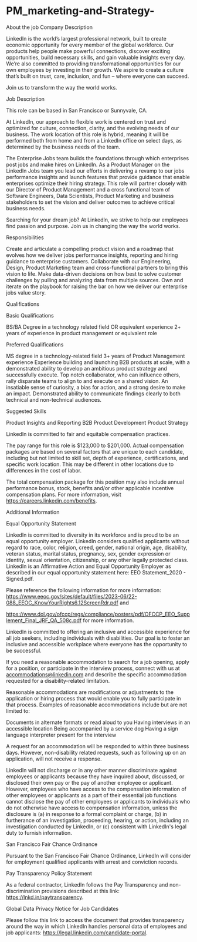 # PM_marketing-and-Strategy-

About the job
Company Description

LinkedIn is the world’s largest professional network, built to create economic opportunity for every member of the global workforce. Our products help people make powerful connections, discover exciting opportunities, build necessary skills, and gain valuable insights every day. We’re also committed to providing transformational opportunities for our own employees by investing in their growth. We aspire to create a culture that’s built on trust, care, inclusion, and fun – where everyone can succeed.

Join us to transform the way the world works.

Job Description

This role can be based in San Francisco or Sunnyvale, CA.

At LinkedIn, our approach to flexible work is centered on trust and optimized for culture, connection, clarity, and the evolving needs of our business. The work location of this role is hybrid, meaning it will be performed both from home and from a LinkedIn office on select days, as determined by the business needs of the team.

The Enterprise Jobs team builds the foundations through which enterprises post jobs and make hires on LinkedIn. As a Product Manager on the LinkedIn Jobs team you lead our efforts in delivering a revamp to our jobs performance insights and launch features that provide guidance that enable enterprises optimize their hiring strategy. This role will partner closely with our Director of Product Management and a cross functional team of Software Engineers, Data Scientists, Product Marketing and business stakeholders to set the vision and deliver outcomes to achieve critical business needs.

Searching for your dream job? At LinkedIn, we strive to help our employees find passion and purpose. Join us in changing the way the world works.

Responsibilities

Create and articulate a compelling product vision and a roadmap that evolves how we deliver jobs performance insights, reporting and hiring guidance to enterprise customers.
Collaborate with our Engineering, Design, Product Marketing team and cross-functional partners to bring this vision to life.
Make data-driven decisions on how best to solve customer challenges by pulling and analyzing data from multiple sources.
Own and iterate on the playbook for raising the bar on how we deliver our enterprise jobs value story. 


Qualifications

Basic Qualifications

BS/BA Degree in a technology related field OR equivalent experience
2+ years of experience in product management or equivalent role


Preferred Qualifications

MS degree in a technology-related field
3+ years of Product Management experience
Experience building and launching B2B products at scale, with a demonstrated ability to develop an ambitious product strategy and successfully execute. 
Top notch collaborator, who can influence others, rally disparate teams to align to and execute on a shared vision.
An insatiable sense of curiosity, a bias for action, and a strong desire to make an impact. 
Demonstrated ability to communicate findings clearly to both technical and non-technical audiences. 


Suggested Skills

Product Insights and Reporting
B2B Product Development
Product Strategy


LinkedIn is committed to fair and equitable compensation practices. 

The pay range for this role is $123,000 to $201,000. Actual compensation packages are based on several factors that are unique to each candidate, including but not limited to skill set, depth of experience, certifications, and specific work location. This may be different in other locations due to differences in the cost of labor. 

The total compensation package for this position may also include annual performance bonus, stock, benefits and/or other applicable incentive compensation plans. For more information, visit https://careers.linkedin.com/benefits.

Additional Information

Equal Opportunity Statement

LinkedIn is committed to diversity in its workforce and is proud to be an equal opportunity employer. LinkedIn considers qualified applicants without regard to race, color, religion, creed, gender, national origin, age, disability, veteran status, marital status, pregnancy, sex, gender expression or identity, sexual orientation, citizenship, or any other legally protected class. LinkedIn is an Affirmative Action and Equal Opportunity Employer as described in our equal opportunity statement here: EEO Statement_2020 - Signed.pdf.

Please reference the following information for more information: https://www.eeoc.gov/sites/default/files/2023-06/22-088_EEOC_KnowYourRights6.12ScreenRdr.pdf and

https://www.dol.gov/ofccp/regs/compliance/posters/pdf/OFCCP_EEO_Supplement_Final_JRF_QA_508c.pdf for more information.

LinkedIn is committed to offering an inclusive and accessible experience for all job seekers, including individuals with disabilities. Our goal is to foster an inclusive and accessible workplace where everyone has the opportunity to be successful.

If you need a reasonable accommodation to search for a job opening, apply for a position, or participate in the interview process, connect with us at accommodations@linkedin.com and describe the specific accommodation requested for a disability-related limitation.

Reasonable accommodations are modifications or adjustments to the application or hiring process that would enable you to fully participate in that process. Examples of reasonable accommodations include but are not limited to:

Documents in alternate formats or read aloud to you
Having interviews in an accessible location
Being accompanied by a service dog
Having a sign language interpreter present for the interview


A request for an accommodation will be responded to within three business days. However, non-disability related requests, such as following up on an application, will not receive a response.

LinkedIn will not discharge or in any other manner discriminate against employees or applicants because they have inquired about, discussed, or disclosed their own pay or the pay of another employee or applicant. However, employees who have access to the compensation information of other employees or applicants as a part of their essential job functions cannot disclose the pay of other employees or applicants to individuals who do not otherwise have access to compensation information, unless the disclosure is (a) in response to a formal complaint or charge, (b) in furtherance of an investigation, proceeding, hearing, or action, including an investigation conducted by LinkedIn, or (c) consistent with LinkedIn's legal duty to furnish information.

San Francisco Fair Chance Ordinance 

Pursuant to the San Francisco Fair Chance Ordinance, LinkedIn will consider for employment qualified applicants with arrest and conviction records.

Pay Transparency Policy Statement 

As a federal contractor, LinkedIn follows the Pay Transparency and non-discrimination provisions described at this link: https://lnkd.in/paytransparency.

Global Data Privacy Notice for Job Candidates 

Please follow this link to access the document that provides transparency around the way in which LinkedIn handles personal data of employees and job applicants: https://legal.linkedin.com/candidate-portal.
